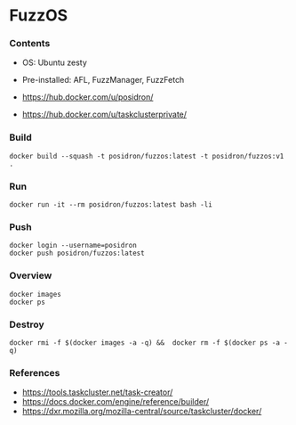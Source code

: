 # FuzzOS

### Contents
* OS: Ubuntu zesty
* Pre-installed: AFL, FuzzManager, FuzzFetch


* https://hub.docker.com/u/posidron/
* https://hub.docker.com/u/taskclusterprivate/

### Build
```
docker build --squash -t posidron/fuzzos:latest -t posidron/fuzzos:v1 .
```

### Run
```
docker run -it --rm posidron/fuzzos:latest bash -li
```

### Push
```
docker login --username=posidron
docker push posidron/fuzzos:latest
```

### Overview
```
docker images
docker ps
```

### Destroy
```
docker rmi -f $(docker images -a -q) &&  docker rm -f $(docker ps -a -q)
```


### References
* https://tools.taskcluster.net/task-creator/
* https://docs.docker.com/engine/reference/builder/
* https://dxr.mozilla.org/mozilla-central/source/taskcluster/docker/
